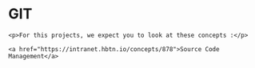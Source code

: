 <!DOCTYPE html>
<html lang="en">
<head>
    <meta charset="UTF-8">
    <meta http-equiv="X-UA-Compatible" content="IE=edge">
    <meta name="viewport" content="width=device-width, initial-scale=1.0">
</head>
<body>
    <h1 style="position: center">GIT</h1>

    <p>For this projects, we expect you to look at these concepts :</p>

    <a href="https://intranet.hbtn.io/concepts/878">Source Code Management</a>
</body>
</html>
